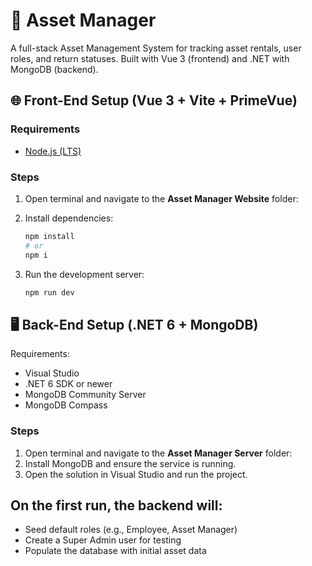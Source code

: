 # 🧾 Asset Manager

A full-stack Asset Management System for tracking asset rentals, user roles, and return statuses. Built with Vue 3 (frontend) and .NET with MongoDB (backend).

## 🌐 Front-End Setup (Vue 3 + Vite + PrimeVue)

### Requirements
- [Node.js (LTS)](https://nodejs.org/en/download)

### Steps
1. Open terminal and navigate to the **Asset Manager Website** folder:

2. Install dependencies:
    ```bash
    npm install
    # or
    npm i

3. Run the development server:
    ```bash
    npm run dev

## 🖥️ Back-End Setup (.NET 6 + MongoDB)
Requirements:

- Visual Studio
- .NET 6 SDK or newer
- MongoDB Community Server
- MongoDB Compass 

### Steps
1. Open terminal and navigate to the **Asset Manager Server** folder:
2. Install MongoDB and ensure the service is running.
3. Open the solution in Visual Studio and run the project.

## On the first run, the backend will:
- Seed default roles (e.g., Employee, Asset Manager)
- Create a Super Admin user for testing
- Populate the database with initial asset data